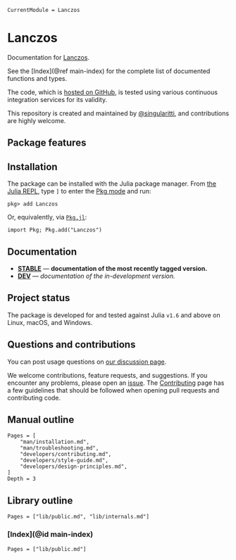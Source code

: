 ```@meta
CurrentModule = Lanczos
```

# Lanczos

Documentation for [Lanczos](https://github.com/singularitti/Lanczos.jl).

See the [Index](@ref main-index) for the complete list of documented functions
and types.

The code, which is [hosted on GitHub](https://github.com/singularitti/Lanczos.jl), is tested
using various continuous integration services for its validity.

This repository is created and maintained by
[@singularitti](https://github.com/singularitti), and contributions are highly welcome.

## Package features



## Installation

The package can be installed with the Julia package manager.
From [the Julia REPL](https://docs.julialang.org/en/v1/stdlib/REPL/), type `]` to enter
the [Pkg mode](https://docs.julialang.org/en/v1/stdlib/REPL/#Pkg-mode) and run:

```julia-repl
pkg> add Lanczos
```

Or, equivalently, via [`Pkg.jl`](https://pkgdocs.julialang.org/v1/):

```@repl
import Pkg; Pkg.add("Lanczos")
```

## Documentation

- [**STABLE**](https://singularitti.github.io/Lanczos.jl/stable) — **documentation of the most recently tagged version.**
- [**DEV**](https://singularitti.github.io/Lanczos.jl/dev) — _documentation of the in-development version._

## Project status

The package is developed for and tested against Julia `v1.6` and above on Linux, macOS, and
Windows.

## Questions and contributions

You can post usage questions on
[our discussion page](https://github.com/singularitti/Lanczos.jl/discussions).

We welcome contributions, feature requests, and suggestions. If you encounter any problems,
please open an [issue](https://github.com/singularitti/Lanczos.jl/issues).
The [Contributing](@ref) page has
a few guidelines that should be followed when opening pull requests and contributing code.

## Manual outline

```@contents
Pages = [
    "man/installation.md",
    "man/troubleshooting.md",
    "developers/contributing.md",
    "developers/style-guide.md",
    "developers/design-principles.md",
]
Depth = 3
```

## Library outline

```@contents
Pages = ["lib/public.md", "lib/internals.md"]
```

### [Index](@id main-index)

```@index
Pages = ["lib/public.md"]
```
